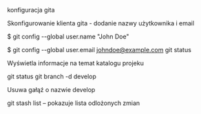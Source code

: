 konfiguracja gita

Skonfigurowanie klienta gita - dodanie nazwy użytkownika i email

$ git config --global user.name "John Doe"

$ git config --global user.email johndoe@example.com
git status

Wyświetla informacje na temat katalogu projeku

git status
git branch -d develop

Usuwa gałąź o nazwie develop

git stash list – pokazuje lista odlożonych zmian

